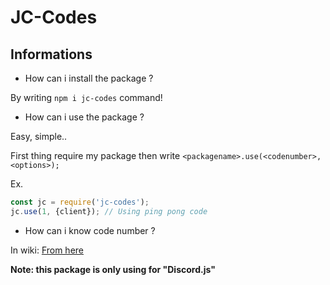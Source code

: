 # JC-Codes

## Informations


- How can i install the package ?

By writing ``npm i jc-codes`` command!

- How can i use the package ?


Easy, simple..

First thing require my package then write ``<packagename>.use(<codenumber>,<options>);``

Ex. 
```js
const jc = require('jc-codes');
jc.use(1, {client}); // Using ping pong code
```


- How can i know code number ?

In wiki: [From here](https://github.com/JustCarry/JC-Codes/wiki)


**Note: this package is only using for "Discord.js"**

